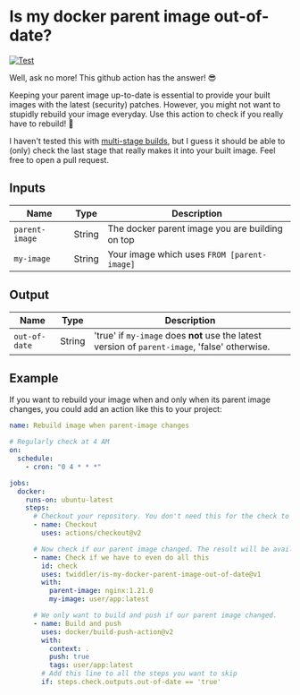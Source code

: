 # Is my docker parent image out-of-date?

[![Test](https://github.com/twiddler/is-my-docker-parent-image-out-of-date/actions/workflows/test.yml/badge.svg)](https://github.com/twiddler/is-my-docker-parent-image-out-of-date/actions/workflows/test.yml)

Well, ask no more! This github action has the answer! :sunglasses:

Keeping your parent image up-to-date is essential to provide your built images with the latest (security) patches. However, you might not want to stupidly rebuild your image everyday. Use this action to check if you really have to rebuild! :partying_face:

I haven't tested this with [multi-stage builds](https://docs.docker.com/develop/develop-images/multistage-build/), but I guess it should be able to (only) check the last stage that really makes it into your built image. Feel free to open a pull request.

## Inputs

| Name           | Type   | Description                                     |
| -------------- | ------ | ----------------------------------------------- |
| `parent-image` | String | The docker parent image you are building on top |
| `my-image`     | String | Your image which uses `FROM [parent-image]`     |

## Output

| Name          | Type   | Description                                                                                    |
| ------------- | ------ | ---------------------------------------------------------------------------------------------- |
| `out-of-date` | String | 'true' if `my-image` does **not** use the latest version of `parent-image`, 'false' otherwise. |

## Example

If you want to rebuild your image when and only when its parent image changes, you could add an action like this to your project:

```yaml
name: Rebuild image when parent-image changes

# Regularly check at 4 AM
on:
  schedule:
    - cron: "0 4 * * *"

jobs:
  docker:
    runs-on: ubuntu-latest
    steps:
      # Checkout your repository. You don't need this for the check to work, but putting it here saves you an "if: ..."
      - name: Checkout
        uses: actions/checkout@v2

      # Now check if our parent image changed. The result will be available at `steps.[id of this step].outputs.out-of-date`
      - name: Check if we have to even do all this
        id: check
        uses: twiddler/is-my-docker-parent-image-out-of-date@v1
        with:
          parent-image: nginx:1.21.0
          my-image: user/app:latest

      # We only want to build and push if our parent image changed.
      - name: Build and push
        uses: docker/build-push-action@v2
        with:
          context: .
          push: true
          tags: user/app:latest
        # Add this line to all the steps you want to skip
        if: steps.check.outputs.out-of-date == 'true'
```
